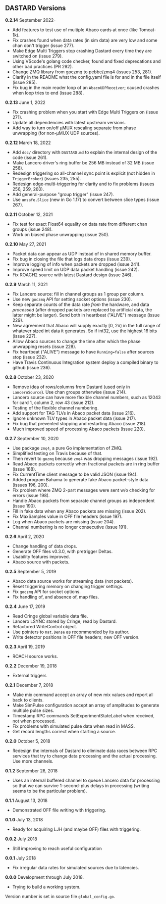 ## DASTARD Versions

**0.2.14** September 2022-
* Add features to test use of multiple Abaco cards at once (like Tomcat-1k).
* Fix crashes found when data rates (in sim data) are very low and some chan don't trigger (issue 277).
* Make Edge Multi Triggers stop crashing Dastard every time they are switched on (issue 279).
* Using VScode's golang code checker, found and fixed deprecations and other bad practices (PR 282).
* Change ZMQ library from goczmq to pebbe/zmq4 (issues 253, 281).
* Clarify in the README what the config.yaml file is for and in the file itself (issue 285).
* Fix bug in the main reader loop of an `AbacoUDPReceiver`; caused crashes when loop tries to end (issue 288).

**0.2.13** June 1, 2022
* Fix crashing problem when you start with Edge Multi Triggers on (issue 271).
* Update all dependencies with latest upstream versions.
* Add way to turn on/off µMUX rescaling separate from phase unwrapping (for non-µMUX UDP sources).

**0.2.12** March 18, 2022
* Add `doc/` directory with `DASTARD.md` to explain the internal design of the code (issue 261).
* Make Lancero driver's ring buffer be 256 MB instead of 32 MB (issue 258).
* Redesign triggering so all-channel sync point is explicit (not hidden in `TriggerBroker`) (issues 235, 255).
* Redesign edge-multi-triggering for clarity and to fix problems (issues 256, 259, 260).
* Add general-purpose "group trigger" (issue 247).
* Use `unsafe.Slice` (new in Go 1.17) to convert between slice types (issue 267).

**0.2.11** October 12, 2021
* Fix test for exact Float64 equality on data rate from different chan groups (issue 248).
* Work on biased phase unwrapping (issue 250).

**0.2.10** May 27, 2021
* Packet data can appear as UDP instead of in shared memory buffer.
* Fix bug in closing the file that logs data drops (issue 239).
* Improve logging of info when packets are dropped (issue 241).
* Improve speed limit on UDP data packet handling (issue 242).
* Fix ROACH2 source with latest Dastard design (issue 246).

**0.2.9** March 11, 2021
* Fix Lancero source: fill in channel groups as 1 group per column.
* Use new `goczmq` API for setting socket options (issue 230).
* Keep separate counts of the data rate _from_ the hardware, and data _processed_ (after dropped packets are
  replaced by artificial data, the latter might be larger). Send both in heartbeat ("ALIVE") message (issue 229).
* New agreement that Abaco will supply exactly [0, 2π) in the full range of whatever sized int data
  it generates. So if int32, use the highest 16 bits (issue 227).
* Allow Abaco sources to change the time after which the phase unwrapping resets (issue 228).
* Fix heartbeat ("ALIVE") message to have `Running=false` after sources stop (issue 232).
* Have Travis Continuous Integration system deploy a compiled binary to github (issue 236).

**0.2.8** October 23, 2020
* Remove idea of rows/columns from Dastard (used only in `LanceroSource`). Use chan groups otherwise (issue 214).
* Lancero source can have more flexible channel numbers, such as 12043 for card 1, column 2, row 43 (issue 212).
* Testing of the flexible channel numbering.
* Add support for TAG TLVs in Abaco packet data (issue 216).
* Ignore unknown TLV types in Abaco packet data (issue 217).
* Fix bug that prevented stopping and restarting Abaco (issue 218).
* Much improved speed of processing Abaco packets (issue 220).

**0.2.7** September 10, 2020
* Use package `zmq4`, a pure Go implementation of ZMQ.
* Simplified testing on Travis because of that.
* Then revert to `gozmq` because `zmq4` was dropping messages (issue 192).
* Read Abaco packets correctly when fractional packets are in ring buffer (issue 188).
* Fix CurrentTime client message to be valid JSON (issue 194).
* Added program Bahama to generate fake Abaco packet-style data (issues 196, 200).
* Fix problem where ZMQ 2-part messages were sent w/o checking for errors (issue 198).
* Handle Abaco packets from separate channel groups as independent (issue 190).
* Fill in fake data when any Abaco packets are missing (issue 202).
* Fix MaxSamples value in OFF file headers (issue 197).
* Log when Abaco packets are missing (issue 204).
* Channel numbering is no longer consecutive (issue 191).

**0.2.6** April 2, 2020
* Change handling of data drops.
* Generate OFF files v0.3.0, with pretrigger Deltas.
* Usability features improved.
* Abaco source with packets.

**0.2.5** September 5, 2019
* Abaco data source works for streaming data (not packets).
* Reset triggering memory on changing trigger settings.
* Fix `goczmq` API for socket options.
* Fix handling of, and absence of, map files.

**0.2.4** June 17, 2019
* Read Cringe global variable data file.
* Lancero LSYNC stored by Cringe; read by Dastard.
* Refactored WriteControl object.
* Use pointers to `mat.Dense` as recommended by its author.
* Write detector positions in OFF file headers; new OFF version.

**0.2.3** April 19, 2019
* ROACH source works.

**0.2.2** December 19, 2018
* External triggers

**0.2.1** December 7, 2018
* Make mix command accept an array of new mix values and report all back to clients.
* Make SimPulse configuration accept an array of amplitudes to generate multiple pulse sizes.
* Timestamp RPC commands SetExperimentStateLabel when received, not when processed.
* Fix problems with simulated pulse data when read in MASS.
* Get record lengths correct when starting a source.

**0.2.0** October 5, 2018
* Redesign the internals of Dastard to eliminate data races between RPC services
  that try to change data processing and the actual processing. Use more channels.

**0.1.2** September 28, 2018
* Uses an internal buffered channel to queue Lancero data for processing so that
  we can survive 1-second-plus delays in processing (writing seems to be the
  particular problem).

**0.1.1** August 13, 2018
* Demonstrated OFF file writing with triggering.

**0.1.0** July 13, 2018
* Ready for acquiring LJH (and maybe OFF) files with triggering.

**0.0.2** July 2018
* Still improving to reach useful configuration

**0.0.1** July 2018
* Fix irregular data rates for simulated sources due to latencies.

**0.0.0** Development through July 2018.
* Trying to build a working system.

Version number is set in source file `global_config.go`.
